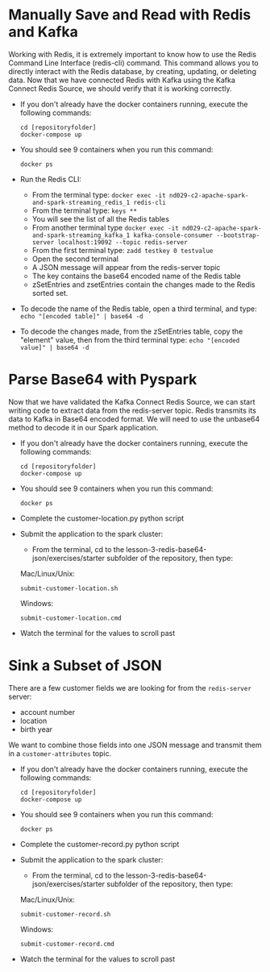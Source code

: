 # Manually Save and Read with Redis and Kafka

Working with Redis, it is extremely important to know how to use the Redis Command Line Interface (redis-cli) command. This command allows you to directly interact with the Redis database, by creating, updating, or deleting data.
Now that we have connected Redis with Kafka using the Kafka Connect Redis Source, we should verify that it is working correctly.



- If you don't already have the docker containers running, execute the following commands:

    ```
    cd [repositoryfolder]
    docker-compose up
    ```

- You should see 9 containers when you run this command:
    ```
    docker ps
    ```
- Run the Redis CLI:
     - From the terminal type: ```docker exec -it nd029-c2-apache-spark-and-spark-streaming_redis_1 redis-cli```
     - From the terminal type: ```keys **```
     - You will see the list of all the Redis tables
     - From another terminal type ```docker exec -it nd029-c2-apache-spark-and-spark-streaming_kafka_1 kafka-console-consumer --bootstrap-server localhost:19092 --topic redis-server```
     - From the first terminal type: ```zadd testkey 0 testvalue```
     - Open the second terminal
     - A JSON message will appear from the redis-server topic
     - The key contains the base64 encoded name of the Redis table
     - zSetEntries and zsetEntries contain the changes made to the Redis sorted set. 
- To decode the name of the Redis table, open a third terminal, and type: ```echo "[encoded table]" | base64 -d```
- To decode the changes made, from the zSetEntries table, copy the "element" value, then from the third terminal type: ```echo "[encoded value]" | base64 -d```

# Parse Base64 with Pyspark
Now that we have validated the Kafka Connect Redis Source, we can start writing code to extract data from the redis-server topic. Redis transmits its data to Kafka in Base64 encoded format. We will need to use the unbase64 method to decode it in our Spark application.


- If you don't already have the docker containers running, execute the following commands:

    ```
    cd [repositoryfolder]
    docker-compose up
    ```

- You should see 9 containers when you run this command:
    ```
    docker ps
    ```
- Complete the customer-location.py python script
- Submit the application to the spark cluster:
     - From the terminal, cd to the lesson-3-redis-base64-json/exercises/starter subfolder of the repository, then type: 

    Mac/Linux/Unix:
     ```
     submit-customer-location.sh
     ```

    Windows:
     ```
     submit-customer-location.cmd
     ```   
- Watch the terminal for the values to scroll past 

# Sink a Subset of JSON
There are a few customer fields we are looking for from the `redis-server` server:

* account number
* location
* birth year

We want to combine those fields into one JSON message and transmit them in a `customer-attributes` topic.


- If you don't already have the docker containers running, execute the following commands:

    ```
    cd [repositoryfolder]
    docker-compose up
    ```

- You should see 9 containers when you run this command:
    ```
    docker ps
    ```
- Complete the customer-record.py python script
- Submit the application to the spark cluster:
     - From the terminal, cd to the lesson-3-redis-base64-json/exercises/starter subfolder of the repository, then type: 

    Mac/Linux/Unix:
     ```
     submit-customer-record.sh
     ```

    Windows:
     ```
     submit-customer-record.cmd
     ```   
- Watch the terminal for the values to scroll past 